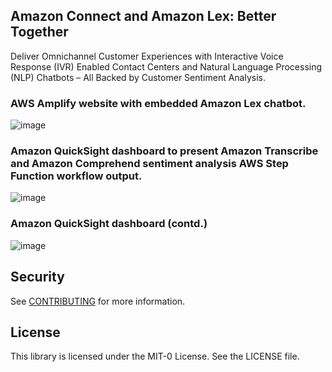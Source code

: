## Amazon Connect and Amazon Lex: Better Together

Deliver Omnichannel Customer Experiences with Interactive Voice Response (IVR) Enabled Contact Centers and Natural Language Processing (NLP) Chatbots – All Backed by Customer Sentiment Analysis.

### AWS Amplify website with embedded Amazon Lex chatbot.
![image](https://user-images.githubusercontent.com/73256380/139906204-eb8648c1-69f5-4467-8316-eabfb159c814.png)

### Amazon QuickSight dashboard to present Amazon Transcribe and Amazon Comprehend sentiment analysis AWS Step Function workflow output.
![image](https://user-images.githubusercontent.com/73256380/139906262-601c683f-cd16-4618-a2db-b7360fe8d9b5.png)

### Amazon QuickSight dashboard (contd.)
![image](https://user-images.githubusercontent.com/73256380/139906287-7d04b1ad-e6fa-48f3-a998-162f75159869.png)

## Security

See [CONTRIBUTING](CONTRIBUTING.md#security-issue-notifications) for more information.

## License

This library is licensed under the MIT-0 License. See the LICENSE file.

